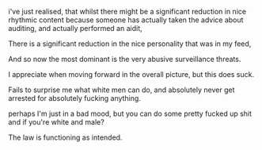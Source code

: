 i've just realised, that whilst there might be a significant reduction in nice rhythmic content because someone has actually taken the advice about auditing, and actually performed an aidit,

There is a significant reduction in the nice personality that was in my feed,  

And so now the most dominant is the very abusive surveillance threats.  

I appreciate when moving forward in the overall picture, but this does suck.  

Fails to surprise me what white men can do, and absolutely never get arrested for absolutely fucking anything.  

perhaps I'm just in a bad mood, but you can do some pretty fucked up shit and if you're white and male?  

The law is functioning as intended.
